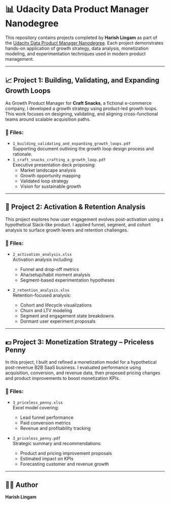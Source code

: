 # 📊 Udacity Data Product Manager Nanodegree

This repository contains projects completed by **Harish Lingam** as part of the [Udacity Data Product Manager Nanodegree](https://www.udacity.com/course/data-product-manager-nanodegree--nd030). Each project demonstrates hands-on application of growth strategy, data analysis, monetization modeling, and experimentation techniques used in modern product management.

---

## 📈 Project 1: Building, Validating, and Expanding Growth Loops

As Growth Product Manager for **Craft Snacks**, a fictional e-commerce company, I developed a growth strategy using product-led growth loops. This work focuses on designing, validating, and aligning cross-functional teams around scalable acquisition paths.

### 📁 Files:
- `1_building_validating_and_expanding_growth_loops.pdf`  
  Supporting document outlining the growth loop design process and rationale.
- `1_craft_snacks_crafting_a_growth_loop.pdf`  
  Executive presentation deck proposing:
  - Market landscape analysis  
  - Growth opportunity mapping  
  - Validated loop strategy  
  - Vision for sustainable growth  

---

## 🔄 Project 2: Activation & Retention Analysis

This project explores how user engagement evolves post-activation using a hypothetical Slack-like product. I applied funnel, segment, and cohort analysis to surface growth levers and retention challenges.

### 📁 Files:
- `2_activation_analysis.xlsx`  
  Activation analysis including:
  - Funnel and drop-off metrics  
  - Aha/setup/habit moment analysis  
  - Segment-based experimentation hypotheses  

- `2_retention_analysis.xlsx`  
  Retention-focused analysis:
  - Cohort and lifecycle visualizations  
  - Churn and LTV modeling  
  - Segment and engagement state breakdowns  
  - Dormant user experiment proposals  

---

## 💵 Project 3: Monetization Strategy – Priceless Penny

In this project, I built and refined a monetization model for a hypothetical post-revenue B2B SaaS business. I evaluated performance using acquisition, conversion, and revenue data, then proposed pricing changes and product improvements to boost monetization KPIs.

### 📁 Files:
- `3_priceless_penny.xlsx`  
  Excel model covering:
  - Lead funnel performance  
  - Paid conversion metrics  
  - Revenue and profitability tracking  

- `3_priceless_penny.pdf`  
  Strategic summary and recommendations:
  - Product and pricing improvement proposals  
  - Estimated impact on KPIs  
  - Forecasting customer and revenue growth  

---

## 👨‍💼 Author  
**Harish Lingam**
